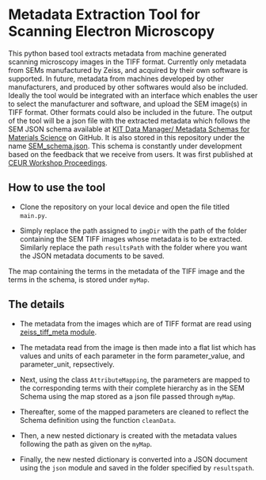# Metadata Extraction Tool for Scanning Electron Microscopy

This python based tool extracts metadata from machine generated scanning microscopy images in the TIFF format. Currently only metadata from SEMs manufactured by Zeiss, and acquired by their own software is supported. In future, metadata from machines developed by other manufacturers, and produced by other softwares would also be included. Ideally the tool would be integrated with an interface which enables the user to select the manufacturer and software, and upload the SEM image(s) in TIFF format. Other formats could also be included in the future. The output of the tool will be a json file with the extracted metadata which follows the SEM JSON schema available at [KIT Data Manager/ Metadata Schemas for Materials Science](https://github.com/kit-data-manager/Metadata-Schemas-for-Materials-Science) on GitHub. It is also stored in this repository under the name [SEM_schema.json](SEM_schema.json). This schema is constantly under development based on the feedback that we receive from users. It was first published at [CEUR Workshop Proceedings](https://ceur-ws.org/Vol-3036/paper21.pdf).

## How to use the tool

* Clone the repository on your local device and open the file titled `main.py`. 

* Simply replace the path assigned to `imgDir` with the path of the folder containing the SEM TIFF images whose metadata is to be extracted. Similarly replace the path `resultsPath` with the folder where you want the JSON metadata documents to be saved.

The map containing the terms in the metadata of the TIFF image and the terms in the schema, is stored under `myMap`.
 
## The details

* The metadata from the images which are of TIFF format are read using [zeiss_tiff_meta module](https://github.com/ks00x/zeiss_tiff_meta).

* The metadata read from the image is then made into a flat list which has values and units of each parameter in the form parameter_value, and parameter_unit, repsectively.
 
* Next, using the class `AttributeMapping`, the parameters are mapped to the corresponding terms with their complete hierarchy as in the SEM Schema using the map stored as a json file passed through `myMap`.
 
* Thereafter, some of the mapped parameters are cleaned to reflect the Schema definition using the function `cleanData`.
 
* Then, a new nested dictionary is created with the metadata values following the path as given on the `myMap`.
 
* Finally, the new nested dictionary is converted into a JSON document using the `json` module and saved in the folder specified by `resultspath`.
 


